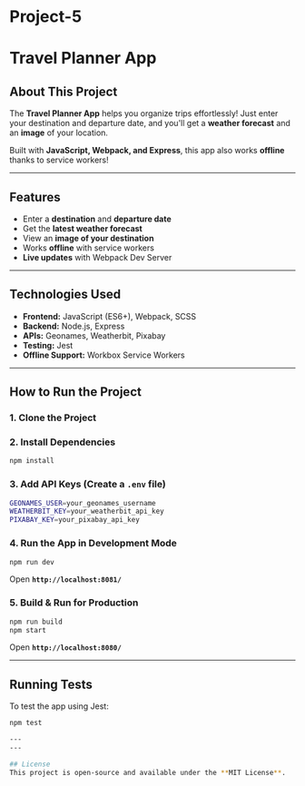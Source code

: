 # Project-5
# Travel Planner App

## About This Project
The **Travel Planner App** helps you organize trips effortlessly! Just enter your destination and departure date, and you'll get a **weather forecast** and an **image** of your location. 

Built with **JavaScript, Webpack, and Express**, this app also works **offline** thanks to service workers!

---

## Features
- Enter a **destination** and **departure date**
- Get the **latest weather forecast**
- View an **image of your destination**
- Works **offline** with service workers
- **Live updates** with Webpack Dev Server

---

## Technologies Used
- **Frontend:** JavaScript (ES6+), Webpack, SCSS
- **Backend:** Node.js, Express
- **APIs:** Geonames, Weatherbit, Pixabay
- **Testing:** Jest
- **Offline Support:** Workbox Service Workers

---

## How to Run the Project
### 1. Clone the Project

### 2. Install Dependencies
```sh
npm install
```

### 3. Add API Keys (Create a `.env` file)
```sh
GEONAMES_USER=your_geonames_username
WEATHERBIT_KEY=your_weatherbit_api_key
PIXABAY_KEY=your_pixabay_api_key
```

### 4. Run the App in Development Mode
```sh
npm run dev
```
Open **`http://localhost:8081/`**

### 5. Build & Run for Production
```sh
npm run build
npm start
```
Open **`http://localhost:8080/`**

---

## Running Tests
To test the app using Jest:
```sh
npm test

---
---

## License
This project is open-source and available under the **MIT License**.

